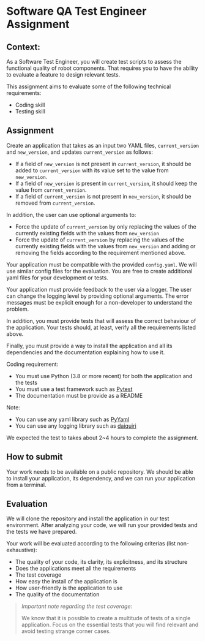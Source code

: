 # Software QA Test Engineer Assignment

## Context:

As a Software Test Engineer, you will create test scripts to assess the functional
quality of robot components. That requires you to have the ability to evaluate a
feature to design relevant tests.

This assignment aims to evaluate some of the following technical requirements:
- Coding skill
- Testing skill


## Assignment

Create an application that takes as an input two YAML files, `current_version`
and `new_version`, and updates `current_version` as follows:
- If a field of `new_version` is not present in `current_version`, it should be
  added to `current_version` with its value set to the value from `new_version`.
- If a field of `new_version` is present in `current_version`, it should keep the
  value from `current_version`.
- If a field of `current_version` is not present in `new_version`, it should be
  removed from `current_version`.

In addition, the user can use optional arguments to:
- Force the update of `current_version` by only replacing the values of the
  currently existing fields with the values from `new_version`
- Force the update of `current_version` by replacing the values of the currently
  existing fields with the values from `new_version` and adding or removing the
  fields according  to the requirement mentioned above.

Your application must be compatible with the provided `config.yaml`. We will use
similar config files for the evaluation. You are free to create additional yaml
files for your development or tests.

Your application must provide feedback to the user via a logger. The user can
change the logging level by providing optional arguments. The error messages must
be explicit enough for a non-developer to understand the problem.

In addition, you must provide tests that will assess the correct behaviour of the
application. Your tests should, at least, verify all the requirements listed above.

Finally, you must provide a way to install the application and all its dependencies
and the documentation explaining how to use it.

Coding requirement:
- You must use Python (3.8 or more recent) for both the application and the tests
- You must use a test framework such as [Pytest](https://docs.pytest.org/)
- The documentation must be provide as a README

Note:
- You can use any yaml library such as [PyYaml](https://pyyaml.org/wiki/PyYAML)
- You can use any logging library such as [daiquiri](https://daiquiri.readthedocs.io/en/latest/)


We expected the test to takes about 2~4 hours to complete the assignment.


## How to submit

Your work needs to be available on a public repository. We should be able to
install your application, its dependency, and we can run your application from a
terminal.


##  Evaluation

We will clone the repository and install the application in our test environment.
After analyzing your code, we will run your provided tests and the tests we have
prepared.

Your work will be evaluated according to the following criterias (list non-exhaustive):
- The quality of your code, its clarity, its explicitness, and its structure
- Does the applications meet all the requirements
- The test coverage
- How easy the install of the application is
- How user-friendly is the application to use
- The quality of the documentation

> _Important note regarding the test coverage_:
>
> We know that it is possible to create a multitude of tests of a single
> application. Focus on the essential tests that you will find relevant and avoid
> testing strange corner cases.
